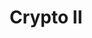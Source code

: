 ---
credit:
- Husnain Raza
- Anakin Dey
- Hassam Uddin
- Pranav Goel
- Nebu
featured: false
location: CIF 4025 + Zoom
recording: 'https://youtu.be/J6Q68hRBS8U'
slides: crypto_ii_meeting.pdf
tags:
- crypto
- aes-cbc
- aes-ecb
- rsa
- discrete logs
- ecc
- ecdh
time_close: ''
time_start: 2021-09-26T14:00:00.000000-05:00
title: Crypto II
week_number: 4
---